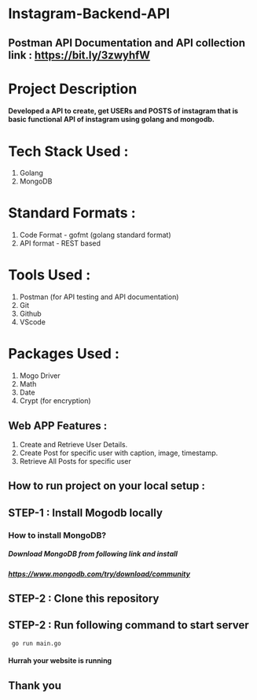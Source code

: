 # Instagram-Backend-API

## Postman API Documentation and API collection link : https://bit.ly/3zwyhfW
# Project Description
#### Developed a API to create, get USERs and POSTS of instagram that is basic functional API of instagram using golang and mongodb.

# Tech Stack Used :
1. Golang
2. MongoDB

# Standard Formats :
1. Code Format - gofmt (golang standard format)
2. API format - REST based

# Tools Used :
1. Postman (for API testing and API documentation)
2. Git
3. Github
4. VScode

# Packages Used :
1. Mogo Driver
2. Math
3. Date
4. Crypt (for encryption)

## Web APP Features :
1. Create and Retrieve User Details.
2. Create Post for specific user with caption, image, timestamp.
3. Retrieve All Posts for specific user 
 
## How to run project on your local setup :
## STEP-1 : Install Mogodb locally
### How to install MongoDB?
##### Download MongoDB from following link and install 
##### https://www.mongodb.com/try/download/community


## STEP-2 : Clone this repository

## STEP-2 : Run following command to start server
``` go run main.go```


#### Hurrah your website is running
## Thank you


